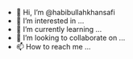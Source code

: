 - 👋 Hi, I’m @habibullahkhansafi
- 👀 I’m interested in ...
- 🌱 I’m currently learning ...
- 💞️ I’m looking to collaborate on ...
- 📫 How to reach me ...

<!---
habibullahkhansafi/habibullahkhansafi is a ✨ special ✨ repository because its `README.md` (this file) appears on your GitHub profile.
You can click the Preview link to take a look at your changes.
--->
